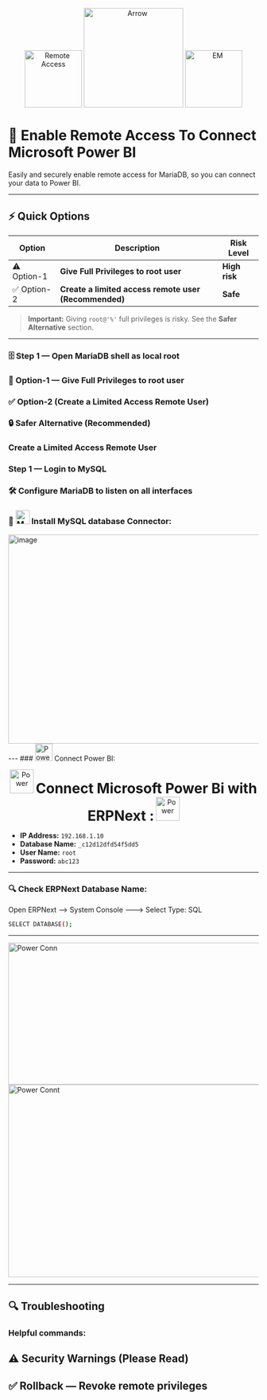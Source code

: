 <p align="center">
  <img width="115" height="115" alt="Remote Access" src="https://github.com/user-attachments/assets/657bb777-d9e1-43cb-aab5-2c8b39029c0c" style="vertical-align:bottom;" />
  <img width="200" height="200" alt="Arrow" src="https://github.com/user-attachments/assets/4c24c8fc-e16a-4a7c-bf9a-c0f0a36a4f58" style="vertical-align:bottom;" />
  <img width="115" height="115" alt="EM" src="https://github.com/user-attachments/assets/2d671067-7c17-481a-835a-e1d981c08ce1" style="vertical-align:bottom;" />
</p>

# 🚀 Enable Remote Access To Connect Microsoft Power BI

Easily and securely enable remote access for MariaDB, so you can connect your data to Power BI.  

---

## ⚡️ Quick Options

| Option | Description | Risk Level |
|--------|-------------|------------|
| ⚠️ Option-1 | **Give Full Privileges to root user** | **High risk** |
| ✅ Option-2 | **Create a limited access remote user (Recommended)** | **Safe** |

> **Important:** Giving `root@'%'` full privileges is risky. See the **Safer Alternative** section.

---

### 🗄️ Step 1 — Open MariaDB shell as local root

### 🔑 Option-1 — Give Full Privileges to root user
### ✅ Option-2 (Create a Limited Access Remote User)
### 🔒 Safer Alternative (Recommended)
### Create a Limited Access Remote User
### Step 1 — Login to MySQL
### 🛠️ Configure MariaDB to listen on all interfaces
### 🐬 <img width="28" height="28" alt="MySQL" src="https://www.mysql.com/common/logos/logo-mysql-170x115.png" /> Install MySQL database Connector:   

<img width="548" height="420" alt="image" src="https://github.com/user-attachments/assets/6650fcfb-e8a8-4aed-a64f-2ed80fdb4d75" />
---
### <img width="35" height="35" alt="Power BI" src="https://github.com/user-attachments/assets/63f8afd1-86e5-491f-a3f5-d40d53d26e3a" /> Connect Power BI:

<p align="center">
   <img width="48" height="48" alt="Power" src="https://github.com/user-attachments/assets/3adf0802-030b-4f5b-a6fa-4a5a058ac619" />
  <strong>
    <span style="font-size:2em;">Connect Microsoft Power Bi with ERPNext :</span>
  </strong>
    <img width="48" height="48" alt="Power" src="https://github.com/user-attachments/assets/3adf0802-030b-4f5b-a6fa-4a5a058ac619" />
</p>

- **IP Address:** `192.168.1.10`
- **Database Name:** `_c12d12dfd54f5dd5`
- **User Name:** `root`
- **Password:** `abc123`

---
### 🔍 Check ERPNext Database Name:
Open ERPNext --> System Console ---> Select Type: SQL

```bash
SELECT DATABASE();
```
---
<img width="718" height="285" alt="Power Conn" src="https://github.com/user-attachments/assets/ee6863cf-f579-47ff-877f-b4c0caaf9223" />
<img width="708" height="387" alt="Power Connt" src="https://github.com/user-attachments/assets/531a0dcb-e70f-4782-bbc7-abcb1fb65468" />

---

## 🔍 Troubleshooting
### Helpful commands:
## ⚠️ Security Warnings (Please Read)
## ✅ Rollback — Revoke remote privileges
